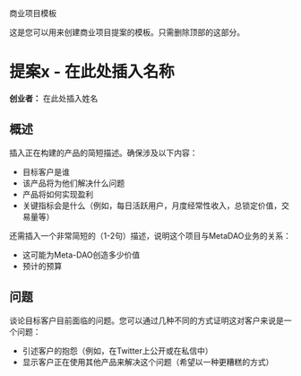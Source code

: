 商业项目模板

这是您可以用来创建商业项目提案的模板。只需删除顶部的这部分。

# 提案x - 在此处插入名称
**创业者：** 在此处插入姓名

## 概述
插入正在构建的产品的简短描述。确保涉及以下内容：
- 目标客户是谁
- 该产品将为他们解决什么问题
- 产品将如何实现盈利
- 关键指标会是什么（例如，每日活跃用户，月度经常性收入，总锁定价值，交易量等）

还需插入一个非常简短的（1-2句）描述，说明这个项目与MetaDAO业务的关系：
- 这可能为Meta-DAO创造多少价值
- 预计的预算

## 问题
谈论目标客户目前面临的问题。您可以通过几种不同的方式证明这对客户来说是一个问题：
- 引述客户的抱怨（例如，在Twitter上公开或在私信中）
- 显示客户正在使用其他产品来解决这个问题（希望以一种更糟糕的方式）
